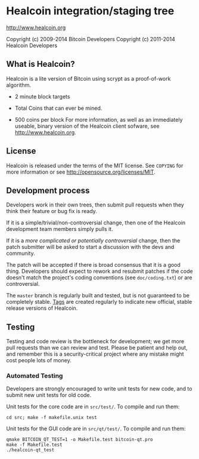 Healcoin integration/staging tree
================================

http://www.healcoin.org

Copyright (c) 2009-2014 Bitcoin Developers
Copyright (c) 2011-2014 Healcoin Developers

What is Healcoin?
----------------

Healcoin is a lite version of Bitcoin using scrypt as a proof-of-work algorithm.
 - 2 minute block targets
 
 - Total Coins that can ever be mined.
 - 500 coins per block
 For more information, as well as an immediately useable, binary version of
the Healcoin client sofware, see http://www.healcoin.org.

License
-------

Healcoin is released under the terms of the MIT license. See `COPYING` for more
information or see http://opensource.org/licenses/MIT.

Development process
-------------------

Developers work in their own trees, then submit pull requests when they think
their feature or bug fix is ready.

If it is a simple/trivial/non-controversial change, then one of the Healcoin
development team members simply pulls it.

If it is a *more complicated or potentially controversial* change, then the patch
submitter will be asked to start a discussion with the devs and community.

The patch will be accepted if there is broad consensus that it is a good thing.
Developers should expect to rework and resubmit patches if the code doesn't
match the project's coding conventions (see `doc/coding.txt`) or are
controversial.

The `master` branch is regularly built and tested, but is not guaranteed to be
completely stable. [Tags](https://github.com/healcoin-project/healcoin/tags) are created
regularly to indicate new official, stable release versions of Healcoin.

Testing
-------

Testing and code review is the bottleneck for development; we get more pull
requests than we can review and test. Please be patient and help out, and
remember this is a security-critical project where any mistake might cost people
lots of money.

### Automated Testing

Developers are strongly encouraged to write unit tests for new code, and to
submit new unit tests for old code.

Unit tests for the core code are in `src/test/`. To compile and run them:

    cd src; make -f makefile.unix test

Unit tests for the GUI code are in `src/qt/test/`. To compile and run them:

    qmake BITCOIN_QT_TEST=1 -o Makefile.test bitcoin-qt.pro
    make -f Makefile.test
    ./healcoin-qt_test

